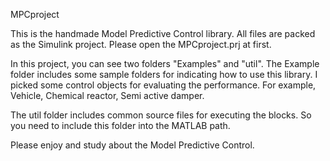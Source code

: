 MPCproject

This is the handmade Model Predictive Control library.
All files are packed as the Simulink project.
Please open the MPCproject.prj at first.

In this project, you can see two folders "Examples" and "util".
The Example folder includes some sample folders for indicating how to use this library.
I picked some control objects for evaluating the performance.
For example, Vehicle, Chemical reactor, Semi active damper.

The util folder includes common source files for executing the blocks.
So you need to include this folder into the MATLAB path.

Please enjoy and study about the Model Predictive Control.